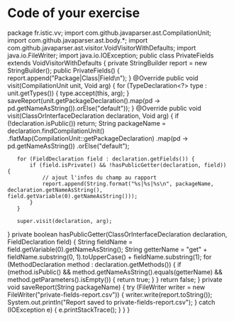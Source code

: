 # Code of your exercise

package fr.istic.vv;
import com.github.javaparser.ast.CompilationUnit;
import com.github.javaparser.ast.body.*;
import com.github.javaparser.ast.visitor.VoidVisitorWithDefaults;
import java.io.FileWriter;
import java.io.IOException;
public class PrivateFields extends VoidVisitorWithDefaults<Void> {
   private StringBuilder report = new StringBuilder();
   public PrivateFields() {
       report.append("Package|Class|Field\n");
   }
   @Override
   public void visit(CompilationUnit unit, Void arg) {
       for (TypeDeclaration<?> type : unit.getTypes()) {
           type.accept(this, arg);
       }
       saveReport(unit.getPackageDeclaration().map(pd -> pd.getNameAsString()).orElse("default"));
   }
   @Override
   public void visit(ClassOrInterfaceDeclaration declaration, Void arg) {
       if (!declaration.isPublic()) return;
       String packageName = declaration.findCompilationUnit()
               .flatMap(CompilationUnit::getPackageDeclaration)
               .map(pd -> pd.getNameAsString())
               .orElse("default");
      
       for (FieldDeclaration field : declaration.getFields()) {
           if (field.isPrivate() && !hasPublicGetter(declaration, field)) {
               // ajout l'infos du champ au rapport
               report.append(String.format("%s|%s|%s\n", packageName, declaration.getNameAsString(), field.getVariable(0).getNameAsString()));
           }
       }
      
       super.visit(declaration, arg);
   }
   private boolean hasPublicGetter(ClassOrInterfaceDeclaration declaration, FieldDeclaration field) {
       String fieldName = field.getVariable(0).getNameAsString();
       String getterName = "get" + fieldName.substring(0, 1).toUpperCase() + fieldName.substring(1);
       for (MethodDeclaration method : declaration.getMethods()) {
           if (method.isPublic() && method.getNameAsString().equals(getterName) && method.getParameters().isEmpty()) {
               return true;
           }
       }
       return false;
   }
   private void saveReport(String packageName) {
       try (FileWriter writer = new FileWriter("private-fields-report.csv")) {
           writer.write(report.toString());
           System.out.println("Report saved to private-fields-report.csv");
       } catch (IOException e) {
           e.printStackTrace();
       }
   }
}
